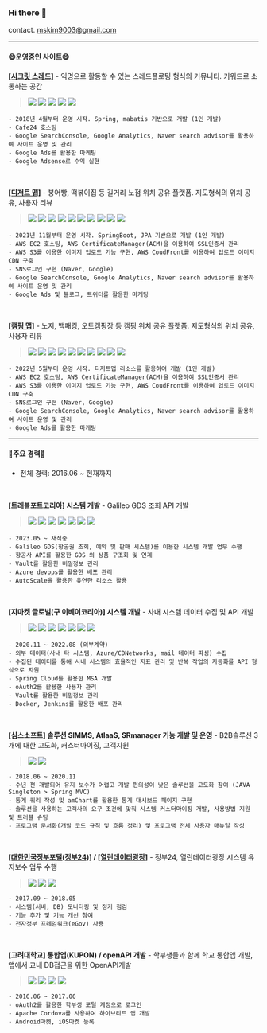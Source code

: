 ### Hi there 👋
<!--
**779003/779003** is a ✨ _special_ ✨ repository because its `README.md` (this file) appears on your GitHub profile.

Here are some ideas to get you started:

- 🔭 I’m currently working on ...
- 🌱 I’m currently learning ...
- 👯 I’m looking to collaborate on ...
- 🤔 I’m looking for help with ...
- 💬 Ask me about ...
- 📫 How to reach me: ...
- 😄 Pronouns: ...
- ⚡ Fun fact: ...
-->

contact. mskim9003@gmail.com

-----
#### 😄운영중인 사이트😄
**[[시크릿 스레드]](http://secret-thread.com)** - 익명으로 활동할 수 있는 스레드플로팅 형식의 커뮤니티. 키워드로 소통하는 공간
  > <img src="https://img.shields.io/badge/Spring-6DB33F?style=for-the-badge&logo=Spring&logoColor=white"> <img src="https://img.shields.io/badge/Maria DB-003545?style=for-the-badge&logo=MariaDB&logoColor=white"> <img src="https://img.shields.io/badge/Google AdSense-4285F4?style=for-the-badge&logo=Google AdSense&logoColor=white"> <img src="https://img.shields.io/badge/Google Analytics-E37400?style=for-the-badge&logo=Google Analytics&logoColor=white"> <img src="https://img.shields.io/badge/Google Ads-4285F4?style=for-the-badge&logo=Google Ads&logoColor=white">
  
	- 2018년 4월부터 운영 시작. Spring, mabatis 기반으로 개발 (1인 개발)
	- Cafe24 호스팅
	- Google SearchConsole, Google Analytics, Naver search advisor를 활용하여 사이트 운영 및 관리
	- Google Ads를 활용한 마케팅
	- Google Adsense로 수익 실현
	
<br>

**[[디저트 맵]](https://dessert-map.com)** - 붕어빵, 떡볶이집 등 길거리 노점 위치 공유 플랫폼. 지도형식의 위치 공유, 사용자 리뷰
  > <img src="https://img.shields.io/badge/SpringBoot-6DB33F?style=for-the-badge&logo=SpringBoot&logoColor=white"> <img src="https://img.shields.io/badge/Spring Security-6DB33F?style=for-the-badge&logo=Spring Security&logoColor=white"> <img src="https://img.shields.io/badge/Maria DB-003545?style=for-the-badge&logo=MariaDB&logoColor=white"> <img src="https://img.shields.io/badge/Bootstrap-7952B3?style=for-the-badge&logo=Bootstrap&logoColor=white"> <img src="https://img.shields.io/badge/Amazon S3-569A31?style=for-the-badge&logo=AmazonS3&logoColor=white"> <img src="https://img.shields.io/badge/Amazon EC2-FF9900?style=for-the-badge&logo=Amazon EC2&logoColor=white"> <img src="https://img.shields.io/badge/Naver login-03C75A?style=for-the-badge&logo=Naver&logoColor=white"> <img src="https://img.shields.io/badge/Google login-4285F4?style=for-the-badge&logo=Google&logoColor=white"> <img src="https://img.shields.io/badge/Google Analytics-E37400?style=for-the-badge&logo=Google Analytics&logoColor=white"> <img src="https://img.shields.io/badge/Google Ads-4285F4?style=for-the-badge&logo=Google Ads&logoColor=white">
  
	- 2021년 11월부터 운영 시작. SpringBoot, JPA 기반으로 개발 (1인 개발)
	- AWS EC2 호스팅, AWS CertificateManager(ACM)을 이용하여 SSL인증서 관리
	- AWS S3를 이용한 이미지 업로드 기능 구현, AWS CoudFront를 이용하여 업로드 이미지 CDN 구축
	- SNS로그인 구현 (Naver, Google)
	- Google SearchConsole, Google Analytics, Naver search advisor를 활용하여 사이트 운영 및 관리
	- Google Ads 및 블로그, 트위터를 활용한 마케팅

<br>

**[[캠핑 맵]](https://camping-map.com)** - 노지, 백패킹, 오토캠핑장 등 캠핑 위치 공유 플랫폼. 지도형식의 위치 공유, 사용자 리뷰
 > <img src="https://img.shields.io/badge/SpringBoot-6DB33F?style=for-the-badge&logo=SpringBoot&logoColor=white"> <img src="https://img.shields.io/badge/Spring Security-6DB33F?style=for-the-badge&logo=Spring Security&logoColor=white"> <img src="https://img.shields.io/badge/Maria DB-003545?style=for-the-badge&logo=MariaDB&logoColor=white"> <img src="https://img.shields.io/badge/Bootstrap-7952B3?style=for-the-badge&logo=Bootstrap&logoColor=white"> <img src="https://img.shields.io/badge/Amazon S3-569A31?style=for-the-badge&logo=AmazonS3&logoColor=white"> <img src="https://img.shields.io/badge/Amazon EC2-FF9900?style=for-the-badge&logo=Amazon EC2&logoColor=white"> <img src="https://img.shields.io/badge/Naver login-03C75A?style=for-the-badge&logo=Naver&logoColor=white"> <img src="https://img.shields.io/badge/Google login-4285F4?style=for-the-badge&logo=Google&logoColor=white"> <img src="https://img.shields.io/badge/Google Analytics-E37400?style=for-the-badge&logo=Google Analytics&logoColor=white"> <img src="https://img.shields.io/badge/Google Ads-4285F4?style=for-the-badge&logo=Google Ads&logoColor=white">

	- 2022년 5월부터 운영 시작. 디저트맵 리소스를 활용하여 개발 (1인 개발)
	- AWS EC2 호스팅, AWS CertificateManager(ACM)을 이용하여 SSL인증서 관리
	- AWS S3를 이용한 이미지 업로드 기능 구현, AWS CoudFront를 이용하여 업로드 이미지 CDN 구축
	- SNS로그인 구현 (Naver, Google)
	- Google SearchConsole, Google Analytics, Naver search advisor를 활용하여 사이트 운영 및 관리
	- Google Ads를 활용한 마케팅
	
	
-----

#### 💬주요 경력💬

- 전체 경력: 2016.06 ~ 현재까지

<br>

**[트래블포트코리아] 시스템 개발** - Galileo GDS 조회 API 개발
  > <img src="https://img.shields.io/badge/.net 8-512BD4?style=for-the-badge&logo=.net&logoColor=white"> <img src="https://img.shields.io/badge/MS SQL-CC2927?style=for-the-badge&logo=Microsoft SQL Server&logoColor=white"> <img src="https://img.shields.io/badge/Vault-000000?style=for-the-badge&logo=Vault&logoColor=white"> <img src="https://img.shields.io/badge/Elasticsearch-005571?style=for-the-badge&logo=Elasticsearch&logoColor=white"> <img src="https://img.shields.io/badge/Logstash-005571?style=for-the-badge&logo=Logstash&logoColor=white"> <img src="https://img.shields.io/badge/Kibana-005571?style=for-the-badge&logo=Kibana&logoColor=white">  <img src="https://img.shields.io/badge/Naver Cloud-03C75A?style=for-the-badge&logo=Naver&logoColor=white"> 
  
  	- 2023.05 ~ 재직중
	- Galileo GDS(항공권 조회, 예약 및 판매 시스템)를 이용한 시스템 개발 업무 수행
	- 항공사 API를 활용한 GDS 외 상품 구조화 및 연계
	- Vault를 활용한 비밀정보 관리
	- Azure devops를 활용한 배포 관리
 	- AutoScale을 활용한 유연한 리소스 활용
	
<br>

**[지마켓 글로벌(구 이베이코리아)] 시스템 개발** - 사내 시스템 데이터 수집 및 API 개발
  > <img src="https://img.shields.io/badge/SpringBoot-6DB33F?style=for-the-badge&logo=SpringBoot&logoColor=white"> <img src="https://img.shields.io/badge/Spring Security-6DB33F?style=for-the-badge&logo=Spring Security&logoColor=white"> <img src="https://img.shields.io/badge/Spring Cloud-6DB33F?style=for-the-badge&logo=Spring &logoColor=white"> <img src="https://img.shields.io/badge/Maria DB-003545?style=for-the-badge&logo=MariaDB&logoColor=white"> <img src="https://img.shields.io/badge/Jenkins-D24939?style=for-the-badge&logo=Jenkins&logoColor=white">  <img src="https://img.shields.io/badge/Docker-2496ED?style=for-the-badge&logo=Docker&logoColor=white"> <img src="https://img.shields.io/badge/Vault-000000?style=for-the-badge&logo=Vault&logoColor=white">
  
  	- 2020.11 ~ 2022.08 (외부계약)
	- 외부 데이터(사내 타 시스템, Azure/CDNetworks, mail 데이터 파싱) 수집
	- 수집된 데이터를 통해 사내 시스템의 효율적인 지표 관리 및 반복 작업의 자동화를 API 형식으로 지원
	- Spring Cloud를 활용한 MSA 개발
	- oAuth2를 활용한 사용자 관리
	- Vault를 활용한 비밀정보 관리
	- Docker, Jenkins를 활용한 배포 관리 
	
<br>

**[심스소프트] 솔루션 SIMMS, AtlaaS, SRmanager 기능 개발 및 운영** - B2B솔루션 3개에 대한 고도화, 커스터마이징, 고객지원
  > <img src="https://img.shields.io/badge/Spring-6DB33F?style=for-the-badge&logo=Spring&logoColor=white"> <img src="https://img.shields.io/badge/MySQL-4479A1?style=for-the-badge&logo=MySQL&logoColor=white"> 
  
  	- 2018.06 ~ 2020.11
	- 수년 전 개발되어 유지 보수가 어렵고 개발 편의성이 낮은 솔루션을 고도화 참여 (JAVA Singleton > Spring MVC)
	- 통계 쿼리 작성 및 amChart를 활용한 통계 대시보드 페이지 구현
	- 솔루션을 사용하는 고객사의 요구 조건에 맞춰 시스템 커스터마이징 개발, 사용방법 지원 및 트러블 슈팅
	- 프로그램 문서화(개발 코드 규칙 및 흐름 정리) 및 프로그램 전체 사용자 매뉴얼 작성

<br>


**[[대한민국정부포털(정부24)]](https://www.gov.kr/) / [[열린데이터광장]](https://data.seoul.go.kr/)** - 정부24, 열린데이터광장 시스템 유지보수 업무 수행
  > <img src="https://img.shields.io/badge/Spring-6DB33F?style=for-the-badge&logo=Spring&logoColor=white"> <img src="https://img.shields.io/badge/Oracle-F80000?style=for-the-badge&logo=Oracle&logoColor=white"> <img src="https://img.shields.io/badge/Postgre SQL-4169E1?style=for-the-badge&logo=PostgreSQL&logoColor=white">
  
	- 2017.09 ~ 2018.05
	- 시스템(서버, DB) 모니터링 및 정기 점검
	- 기능 추가 및 기능 개선 참여
	- 전자정부 프레임워크(eGov) 사용
	
<br>


**[고려대학교] 통합앱(KUPON) / openAPI 개발** - 학부생들과 함께 학교 통합앱 개발, 앱에서 교내 DB접근을 위한 OpenAPI개발
  > <img src="https://img.shields.io/badge/Spring-6DB33F?style=for-the-badge&logo=Spring&logoColor=white"> <img src="https://img.shields.io/badge/Spring Security-6DB33F?style=for-the-badge&logo=Spring Security&logoColor=white"> <img src="https://img.shields.io/badge/Oracle-F80000?style=for-the-badge&logo=Oracle&logoColor=white"> <img src="https://img.shields.io/badge/Apache Cordova-E8E8E8?style=for-the-badge&logo=Apache Cordova&logoColor=white">
  
  	- 2016.06 ~ 2017.06
	- oAuth2를 활용한 학부생 포털 계정으로 로그인
	- Apache Cordova를 사용하여 하이브리드 앱 개발
	- Android마켓, iOS마켓 등록
	
<br>




	


	
	
